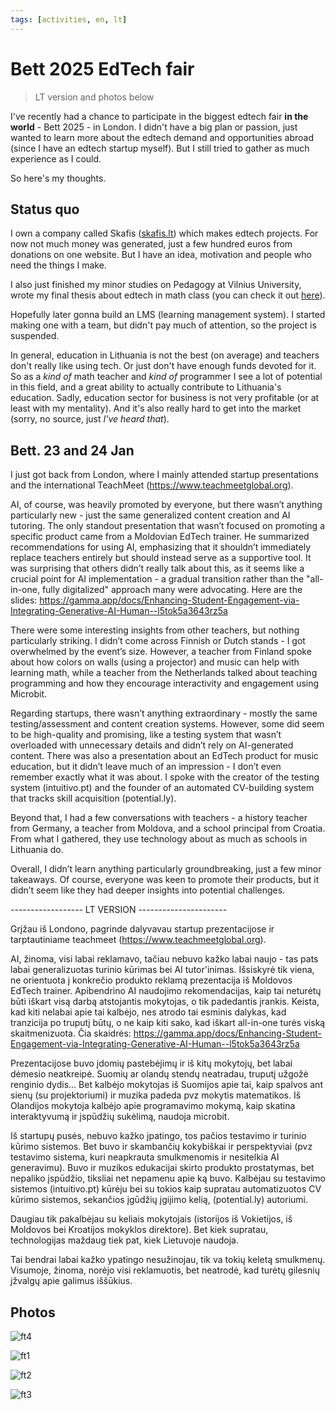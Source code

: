 ```yaml
---
tags: [activities, en, lt]
---
```


# Bett 2025 EdTech fair

> LT version and photos below

I've recently had a chance to participate in the biggest edtech fair **in the world** - Bett 2025 - in London. I didn't have a big plan or passion, just wanted to learn more about the edtech demand and opportunities abroad (since I have an edtech startup myself). But I still tried to gather as much experience as I could.

So here's my thoughts.

## Status quo

I own a company called Skafis ([skafis.lt](https://www.skafis.lt)) which makes edtech projects. For now not much money was generated, just a few hundred euros from donations on one website. But I have an idea, motivation and people who need the things I make.

I also just finished my minor studies on Pedagogy at Vilnius University, wrote my final thesis about edtech in math class (you can check it out [here](thesis.pdf)).

Hopefully later gonna build an LMS (learning management system). I started making one with a team, but didn't pay much of attention, so the project is suspended.

In general, education in Lithuania is not the best (on average) and teachers don't really like using tech. Or just don't have enough funds devoted for it. So as a _kind of_ math teacher and _kind of_ programmer I see a lot of potential in this field, and a great ability to actually contribute to Lithuania's education. Sadly, education sector for business is not very profitable (or at least with my mentality). And it's also really hard to get into the market (sorry, no source, just _I've heard that_).

## Bett. 23 and 24 Jan

I just got back from London, where I mainly attended startup presentations and the international TeachMeet (https://www.teachmeetglobal.org).

AI, of course, was heavily promoted by everyone, but there wasn’t anything particularly new - just the same generalized content creation and AI tutoring. The only standout presentation that wasn’t focused on promoting a specific product came from a Moldovian EdTech trainer. He summarized recommendations for using AI, emphasizing that it shouldn’t immediately replace teachers entirely but should instead serve as a supportive tool. It was surprising that others didn’t really talk about this, as it seems like a crucial point for AI implementation - a gradual transition rather than the "all-in-one, fully digitalized" approach many were advocating. Here are the slides: https://gamma.app/docs/Enhancing-Student-Engagement-via-Integrating-Generative-AI-Human--l5tok5a3643rz5a

There were some interesting insights from other teachers, but nothing particularly striking. I didn’t come across Finnish or Dutch stands - I got overwhelmed by the event’s size. However, a teacher from Finland spoke about how colors on walls (using a projector) and music can help with learning math, while a teacher from the Netherlands talked about teaching programming and how they encourage interactivity and engagement using Microbit.

Regarding startups, there wasn’t anything extraordinary - mostly the same testing/assessment and content creation systems. However, some did seem to be high-quality and promising, like a testing system that wasn’t overloaded with unnecessary details and didn’t rely on AI-generated content. There was also a presentation about an EdTech product for music education, but it didn’t leave much of an impression - I don’t even remember exactly what it was about. I spoke with the creator of the testing system (intuitivo.pt) and the founder of an automated CV-building system that tracks skill acquisition (potential.ly).

Beyond that, I had a few conversations with teachers - a history teacher from Germany, a teacher from Moldova, and a school principal from Croatia. From what I gathered, they use technology about as much as schools in Lithuania do.

Overall, I didn’t learn anything particularly groundbreaking, just a few minor takeaways. Of course, everyone was keen to promote their products, but it didn’t seem like they had deeper insights into potential challenges.

------------------ LT VERSION ----------------------

Grįžau iš Londono, pagrinde dalyvavau startup prezentacijose ir tarptautiniame teachmeet (https://www.teachmeetglobal.org).

AI, žinoma, visi labai reklamavo, tačiau nebuvo kažko labai naujo - tas pats labai generalizuotas turinio kūrimas bei AI tutor'inimas. Išsiskyrė tik viena, ne orientuota į konkrečio produkto reklamą prezentacija iš Moldovos EdTech trainer. Apibendrino AI naudojimo rekomendacijas, kaip tai neturėtų būti iškart visą darbą atstojantis mokytojas, o tik padedantis įrankis. Keista, kad kiti nelabai apie tai kalbėjo, nes atrodo tai esminis dalykas, kad tranzicija po truputį būtų, o ne kaip kiti sako, kad iškart all-in-one turės viską skaitmenizuota. Čia skaidrės: https://gamma.app/docs/Enhancing-Student-Engagement-via-Integrating-Generative-AI-Human--l5tok5a3643rz5a

Prezentacijose buvo įdomių pastebėjimų ir iš kitų mokytojų, bet labai dėmesio neatkreipė. Suomių ar olandų stendų neatradau, truputį užgožė renginio dydis... Bet kalbėjo mokytojas iš Suomijos apie tai, kaip spalvos ant sienų (su projektoriumi) ir muzika padeda pvz mokytis matematikos. Iš Olandijos mokytoja kalbėjo apie programavimo mokymą, kaip skatina interaktyvumą ir įspūdžių sukėlimą, naudoja microbit.

Iš startupų pusės, nebuvo kažko įpatingo, tos pačios testavimo ir turinio kūrimo sistemos. Bet buvo ir skambančių kokybiškai ir perspektyviai (pvz testavimo sistema, kuri neapkrauta smulkmenomis ir nesitelkia AI generavimu). Buvo ir muzikos edukacijai skirto produkto prostatymas, bet nepaliko įspūdžio, tiksliai net nepamenu apie ką buvo. Kalbėjau su testavimo sistemos (intuitivo.pt) kūrėju bei su tokios kaip supratau automatizuotos CV kūrimo sistemos, sekančios įgūdžių įgijimo kelią, (potential.ly) autoriumi.

Daugiau tik pakalbėjau su keliais mokytojais (istorijos iš Vokietijos, iš Moldovos bei Kroatijos mokyklos direktore). Bet kiek supratau, technologijas maždaug tiek pat, kiek Lietuvoje naudoja.

Tai bendrai labai kažko ypatingo nesužinojau, tik va tokių keletą smulkmenų. Visumoje, žinoma, norėjo visi reklamuotis, bet neatrodė, kad turėtų gilesnių įžvalgų apie galimus iššūkius.

## Photos

![ft4](./2025-01-24-bett/ft4.jpg)

![ft1](./2025-01-24-bett/ft1.jpg)

![ft2](./2025-01-24-bett/ft2.jpg)

![ft3](./2025-01-24-bett/ft3.jpg)

